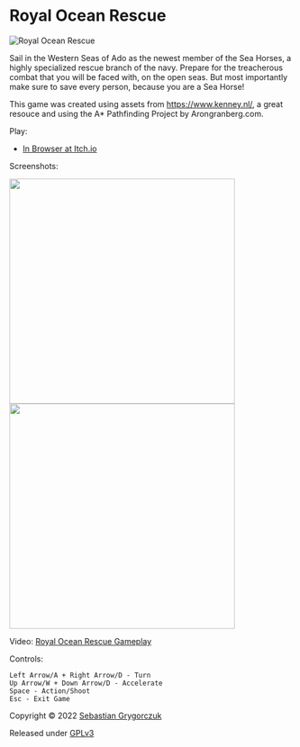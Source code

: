 # Royal Ocean Rescue

![Royal Ocean Rescue](https://orczuk.github.io/images/games/royaloceanrescue.png)

Sail in the Western Seas of Ado as the newest member of the Sea Horses, a highly specialized rescue branch of the navy. Prepare for the treacherous combat that you will be faced with, on the open seas. But most importantly make sure to save every person, because you are a  Sea Horse! 

This game was created using assets from https://www.kenney.nl/, a great resouce and using the A* Pathfinding Project by Arongranberg.com.

Play:

- [In Browser at Itch.io](https://orczuk.itch.io/royal-ocean-rescue)

Screenshots:

<img src="https://img.itch.zone/aW1nLzgxODU3ODQuZ2lm/original/SFJCPB.gif" width="400">
<img src="https://img.itch.zone/aW1nLzgxODU3NzEuZ2lm/original/AzqamQ.gif" width="400">

Video:
[Royal Ocean Rescue Gameplay](https://www.youtube.com/watch?v=5HYCzME7aTI&t=1s)

Controls:
```
Left Arrow/A + Right Arrow/D - Turn
Up Arrow/W + Down Arrow/D - Accelerate 
Space - Action/Shoot 
Esc - Exit Game 
```

Copyright © 2022 [Sebastian Grygorczuk](https://orczuk.github.io/)

Released under [GPLv3](gpl-3.0.txt)
